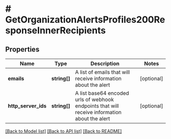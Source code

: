 # # GetOrganizationAlertsProfiles200ResponseInnerRecipients

## Properties

Name | Type | Description | Notes
------------ | ------------- | ------------- | -------------
**emails** | **string[]** | A list of emails that will receive information about the alert | [optional]
**http_server_ids** | **string[]** | A list base64 encoded urls of webhook endpoints that will receive information about the alert | [optional]

[[Back to Model list]](../../README.md#models) [[Back to API list]](../../README.md#endpoints) [[Back to README]](../../README.md)
